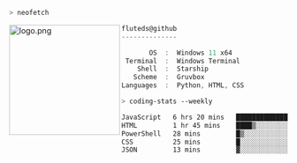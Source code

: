 ```zsh
> neofetch
```

<!--img align="left" src="https://github.com/fluteds.png" alt="logo.png" width="200"/>-->
<img align="left" src="https://external-content.duckduckgo.com/iu/?u=https%3A%2F%2F78.media.tumblr.com%2F975fca5f82161b190efdcaa05ffbd4ec%2Ftumblr_p6q6m9TJF01x3p3jmo1_500.png&f=1&nofb=1" alt="logo.png" width="200"/>

```csharp
fluteds@github
--------------

       OS  :  Windows 11 x64
 Terminal  :  Windows Terminal
    Shell  :  Starship
   Scheme  :  Gruvbox
Languages  :  Python, HTML, CSS
```

```zsh
> coding-stats --weekly
```

<!--START_SECTION:waka-->

```txt
JavaScript   6 hrs 20 mins   ████████████████░░░░░░░░░   63.97 %
HTML         1 hr 45 mins    ████▒░░░░░░░░░░░░░░░░░░░░   17.80 %
PowerShell   28 mins         █▒░░░░░░░░░░░░░░░░░░░░░░░   04.85 %
CSS          25 mins         █░░░░░░░░░░░░░░░░░░░░░░░░   04.24 %
JSON         13 mins         ▓░░░░░░░░░░░░░░░░░░░░░░░░   02.31 %
```

<!--END_SECTION:waka-->
